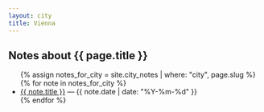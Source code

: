 ```yaml
---
layout: city
title: Vienna
---
```

<main class="page-wrapper city-page">
  <article>
    <section>
      <h2>Notes about {{ page.title }}</h2>
      <ul>
        {% assign notes_for_city = site.city_notes | where: "city", page.slug %}
        {% for note in notes_for_city %}
          <li>
            <a href="{{ note.url }}">{{ note.title }}</a> — {{ note.date | date: "%Y-%m-%d" }}
          </li>
        {% endfor %}
      </ul>
    </section>
  </article>
</main>

